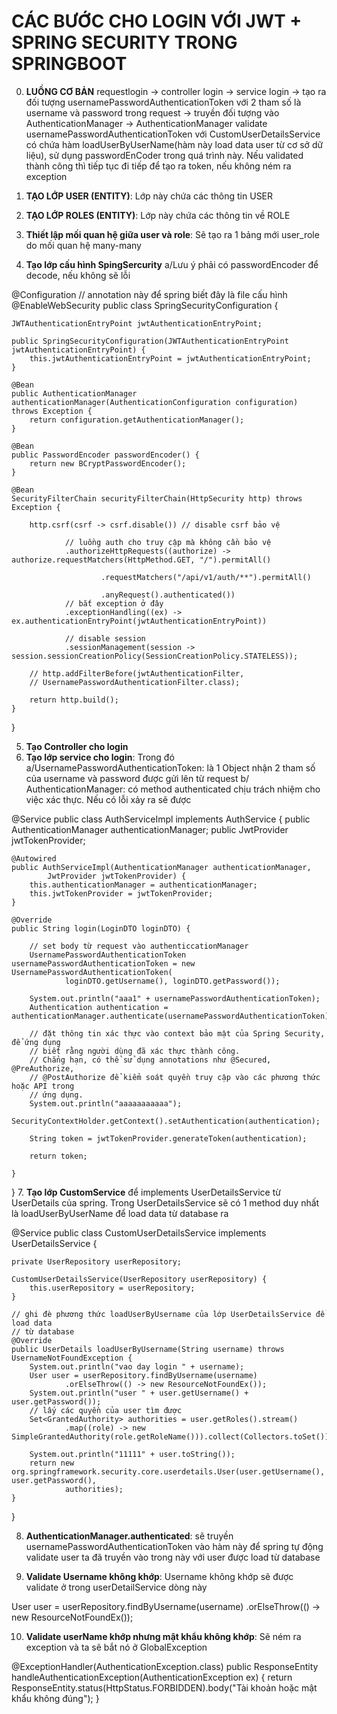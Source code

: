 # CÁC BƯỚC CHO LOGIN VỚI JWT + SPRING SECURITY TRONG SPRINGBOOT

0. **LUỒNG CƠ BẢN** requestlogin -> controller login -> service login -> tạo ra đối tượng usernamePasswordAuthenticationToken với 2 tham số là username và password trong request -> truyền đối tượng vào AuthenticationManager -> AuthenticationManager validate usernamePasswordAuthenticationToken với CustomUserDetailsService có chứa hàm loadUserByUserName(hàm này load data user từ cơ sở dữ liệu), sử dụng passwordEnCoder trong quá trình này. Nếu validated thành công thì tiếp tục đi tiếp để tạo ra token, nếu không ném ra exception

1. **TẠO LỚP USER (ENTITY)**: Lớp này chứa các thông tin USER
2. **TẠO LỚP ROLES (ENTITY)**: Lớp này chứa các thông tin về ROLE
3. **Thiết lập mối quan hệ giữa user và role**: Sẽ tạo ra 1 bảng mới user_role do mối quan hệ many-many
4. **Tạo lớp cấu hình SpingSercurity**
a/Lưu ý phải có passwordEncoder để decode, nếu không sẽ lỗi


@Configuration // annotation này để spring biết đây là file cấu hình
@EnableWebSecurity
public class SpringSecurityConfiguration {

    JWTAuthenticationEntryPoint jwtAuthenticationEntryPoint;

    public SpringSecurityConfiguration(JWTAuthenticationEntryPoint jwtAuthenticationEntryPoint) {
        this.jwtAuthenticationEntryPoint = jwtAuthenticationEntryPoint;
    }

    @Bean
    public AuthenticationManager authenticationManager(AuthenticationConfiguration configuration) throws Exception {
        return configuration.getAuthenticationManager();
    }

    @Bean
    public PasswordEncoder passwordEncoder() {
        return new BCryptPasswordEncoder();
    }

    @Bean
    SecurityFilterChain securityFilterChain(HttpSecurity http) throws Exception {

        http.csrf(csrf -> csrf.disable()) // disable csrf bảo vệ

                // luồng auth cho truy cập mà không cần bảo vệ
                .authorizeHttpRequests((authorize) -> authorize.requestMatchers(HttpMethod.GET, "/").permitAll()

                        .requestMatchers("/api/v1/auth/**").permitAll()

                        .anyRequest().authenticated())
                // bắt exception ở đây
                .exceptionHandling((ex) -> ex.authenticationEntryPoint(jwtAuthenticationEntryPoint))

                // disable session
                .sessionManagement(session -> session.sessionCreationPolicy(SessionCreationPolicy.STATELESS));

        // http.addFilterBefore(jwtAuthenticationFilter,
        // UsernamePasswordAuthenticationFilter.class);

        return http.build();
    }
}

5. **Tạo Controller cho login**
6. **Tạo lớp service cho login**: Trong đó 
a/UsernamePasswordAuthenticationToken: là 1 Object nhận 2 tham số của username và password được gửi lên từ request
b/ AuthenticationManager: có method authenticated chịu trách nhiệm cho việc xác thực. Nếu có lỗi xảy ra sẽ được 

@Service
public class AuthServiceImpl implements AuthService {
    public AuthenticationManager authenticationManager;
    public JwtProvider jwtTokenProvider;

    @Autowired
    public AuthServiceImpl(AuthenticationManager authenticationManager,
            JwtProvider jwtTokenProvider) {
        this.authenticationManager = authenticationManager;
        this.jwtTokenProvider = jwtTokenProvider;
    }

    @Override
    public String login(LoginDTO loginDTO) {

        // set body từ request vào authenticcationManager
        UsernamePasswordAuthenticationToken usernamePasswordAuthenticationToken = new UsernamePasswordAuthenticationToken(
                loginDTO.getUsername(), loginDTO.getPassword());

        System.out.println("aaa1" + usernamePasswordAuthenticationToken);
        Authentication authentication = authenticationManager.authenticate(usernamePasswordAuthenticationToken);

        // đặt thông tin xác thực vào context bảo mật của Spring Security, để ứng dụng
        // biết rằng người dùng đã xác thực thành công.
        // Chẳng hạn, có thể sử dụng annotations như @Secured, @PreAuthorize,
        // @PostAuthorize để kiểm soát quyền truy cập vào các phương thức hoặc API trong
        // ứng dụng.
        System.out.println("aaaaaaaaaaa");
        SecurityContextHolder.getContext().setAuthentication(authentication);

        String token = jwtTokenProvider.generateToken(authentication);

        return token;

    }

}
7. **Tạo lớp CustomService** để implements UserDetailsService từ UserDetails của spring. Trong UserDetailsService sẽ có 1 method duy nhất là loadUserByUserName để load data từ database ra

@Service
public class CustomUserDetailsService implements UserDetailsService {

    private UserRepository userRepository;

    CustomUserDetailsService(UserRepository userRepository) {
        this.userRepository = userRepository;
    }

    // ghi đè phương thức loadUserByUsername của lớp UserDetailsService để load data
    // từ database
    @Override
    public UserDetails loadUserByUsername(String username) throws UsernameNotFoundException {
        System.out.println("vao day login " + username);
        User user = userRepository.findByUsername(username)
                .orElseThrow(() -> new ResourceNotFoundEx());
        System.out.println("user " + user.getUsername() + user.getPassword());
        // lấy các quyền của user tìm được
        Set<GrantedAuthority> authorities = user.getRoles().stream()
                .map((role) -> new SimpleGrantedAuthority(role.getRoleName())).collect(Collectors.toSet());

        System.out.println("11111" + user.toString());
        return new org.springframework.security.core.userdetails.User(user.getUsername(), user.getPassword(),
                authorities);
    }

}

8. **AuthenticationManager.authenticated**: sẽ truyền usernamePasswordAuthenticationToken vào hàm này để spring tự động validate user ta đã truyền vào trong này với user được load từ database

9. **Validate Username không khớp**: Username không khớp sẽ được validate ở trong userDetailService  dòng này 

 User user = userRepository.findByUsername(username)
                .orElseThrow(() -> new ResourceNotFoundEx());

10. **Validate userName khớp nhưng mật khẩu không khớp**: Sẽ ném ra exception và ta sẽ bắt nó ở GlobalException

  @ExceptionHandler(AuthenticationException.class)
    public ResponseEntity<Object> handleAuthenticationException(AuthenticationException ex) {
        return ResponseEntity.status(HttpStatus.FORBIDDEN).body("Tài khoản hoặc mật khẩu không đúng");
    }



